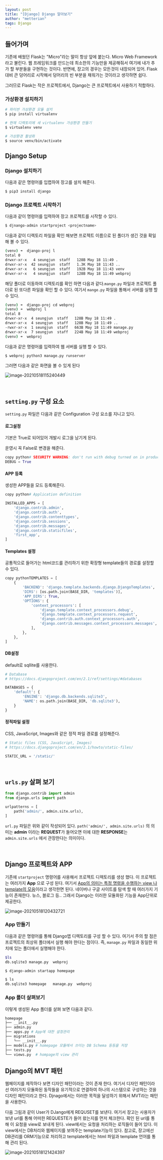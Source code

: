 ```yaml
---
layout: post
title: "[Django] Django 알아보기"
author: "metterian"
tags: Django
---
```

## 들어가며

기존에 배웠던 Flask는 "Micro"라는 말이 항상 앞에 붙는다. Micro Web Framework라고 불린다. 웹 프레임워크를 만드는데 최소한의 기능만을 제공해줘서 여기에 내가 추가 할 부분들을 구현하는 것이다. 반면에, 장고의 경우는 모든것이 내장되어 있어. Flask 대비 큰 덩어리로 시작해서 덩어리의 빈 부분을 채워가는 것이라고 생각하면 쉽다. 

그러므로 Flask는 작은 프로젝트에서, Django는 큰 프로젝트에서 사용하기 적합하다. 

### 가상환경 설치하기

```bash
# 파이썬 가상환경 모듈 설치
$ pip install virtualenv

# 현재 디렉토리에 새 virtualenv 가상환경 만들기
$ virtualenv venv

# 가상환경 활성화
$ source venv/bin/activate
```



## Django Setup

### Django 설치하기

다음과 같은 명령어를 입렵하여 장고를 설치 해준다.

```bash
$ pip3 install django
```



### Django 프로젝트 시작하기

다음과 같이 명령어를 입력하여 장고 프로젝트를 시작할 수 있다.

```bash
$ djnango-admin startproject <projectname>
```

다음과 같이 디렉토리 파일을 확인 해보면 프로젝트 이름으로 된 폴더가 생긴 것을 확일 해 볼 수 있다.

```bash
(venv) ➜  django-proj l
total 0
drwxr-xr-x   4 seungjun  staff   128B May 18 11:49 .
drwxr-xr-x  42 seungjun  staff   1.3K May 18 11:43 ..
drwxr-xr-x   6 seungjun  staff   192B May 18 11:43 venv
drwxr-xr-x   4 seungjun  staff   128B May 18 11:49 webproj
```



해당 폴더로 이동하여 디렉토리를 확인 하면 다음과 같다.`mange.py` 파일과 프로젝트 폴더로 된 또다른 파일을 확인 할 수 있다. 여기서 `mange.py` 파일을 통해서 서버를 실행 할 수 있다.

```bash
(venv) ➜  django-proj cd webproj
(venv) ➜  webproj l
total 8
drwxr-xr-x  4 seungjun  staff   128B May 18 11:49 .
drwxr-xr-x  4 seungjun  staff   128B May 18 11:49 ..
-rwxr-xr-x  1 seungjun  staff   663B May 18 11:49 manage.py
drwxr-xr-x  7 seungjun  staff   224B May 18 11:49 webproj
(venv) ➜  webproj
```



다음과 같은 명령어를 입력하여 웹 서버를 실행 할 수 있다.

```bash
$ webproj python3 manage.py runserver
```

그러면 다음과 같은 화면을 볼 수 있게 된다

![image-20210518115240449](img/image-20210518115240449.png)

<br>

## `setting.py` 구성 요소

`setting.py` 파일은 다음과 같은 Configuration 구성 요소를 지니고 있다.

#### 로그설정

기본은 True로 되어있어 개발시 로그을 남기게 된다.

운영시 꼭 False로 변경을 해준다.

```python
copy python# SECURITY WARNING: don't run with debug turned on in production!
DEBUG = True
```

 

#### APP 등록

생성한 APP들을 모드 등록해준다.

```python
copy python# Application definition

INSTALLED_APPS = [
    'django.contrib.admin',
    'django.contrib.auth',
    'django.contrib.contenttypes',
    'django.contrib.sessions',
    'django.contrib.messages',
    'django.contrib.staticfiles',
    'first_app',
]
```

 

#### Templates 설정

공통적으로 들어가는 html코드를 관리하기 위한 확장형 template들의 경로를 설정할 수 있다.

```python
copy pythonTEMPLATES = [
    {
        'BACKEND': 'django.template.backends.django.DjangoTemplates',
        'DIRS': [os.path.join(BASE_DIR, 'templates')],
        'APP_DIRS': True,
        'OPTIONS': {
            'context_processors': [
                'django.template.context_processors.debug',
                'django.template.context_processors.request',
                'django.contrib.auth.context_processors.auth',
                'django.contrib.messages.context_processors.messages',
            ],
        },
    },
]
```

 

#### DB설정

default로 sqllite를 사용한다.

```python
# Database
# https://docs.djangoproject.com/en/2.1/ref/settings/#databases

DATABASES = {
    'default': {
        'ENGINE': 'django.db.backends.sqlite3',
        'NAME': os.path.join(BASE_DIR, 'db.sqlite3'),
    }
}
```



#### 정적파일 설정

CSS, JavaScript, Images와 같은 정적 파일 경로를 설정해준다.

```python
# Static files (CSS, JavaScript, Images)
# https://docs.djangoproject.com/en/2.1/howto/static-files/

STATIC_URL = '/static/'
```



<br>

## `urls.py`  살펴 보기

```python
from django.contrib import admin
from django.urls import path

urlpatterns = [
    path('admin/', admin.site.urls),
]
```

`url.py` 파일은 위와 같이 작성되어 있다. `path('admin/', admin.site.urls)` 의 의미는 **admin** 이라는 **REQUEST**가 들어오면 이에 대한 **RESPONSE**는 `admin.site.urls` 에서 관장한다는 의미이다.



<br>

## Django 프로젝트와 APP

기존에 `startproject` 명령어를 사용해서 프로젝트 디렉토리를 생성 했다.  이 프로젝트는 여러가지 **App** 으로 구성 된다. 여기서 <u>App의 의미는 특정 명령을 수행하는 view 나 template의 모음</u>이라고 생각한면 된다. 네이버나 구글 사이트를 탐색 할 때 여러가지 기능이 존재한다. 뉴스, 블로그 등.. 그래서 Django는 이러한 모듈화된 기능을 App단위로 제공한다.

![image-20210518120432721](https://tva1.sinaimg.cn/large/008i3skNgy1gqmeh6ol8gj30d0071mxe.jpg)

### App 만들기

다음과 같은 명령어를 통해 Django앱 디렉토리를 구성 할 수 있다. 여기서 주의 할 점은 프로젝트의 최상위 폴더에서 실행 해야 한다는 점이다. 즉, `manage.py` 파일과 동일한 위치에 있는 폴더에서 실행해야 한다.

```bash
$ls
db.sqlite3 manage.py  webproj

$ django-admin startapp homepage

$ ls
db.sqlite3 homepage   manage.py  webproj
```



### App 폴더 살펴보기

이렇게 생성된 App 폴더를 살펴 보면 다음과 같다.

```bash
homepage
├── __init__.py
├── admin.py
├── apps.py # App에 대한 설정관리
├── migrations
│   └── __init__.py
├── models.py # homepage 모듈에서 쓰이는 DB Schema 등등을 저장
├── tests.py
└── views.py  # hompage의 view 관리
```





## Django의 MVT 패턴

웹페이지를 제작하다 보면 디자인 패턴이라는 것이 존재 한다. 여기서 디자인 패턴이라선 여러가지 모듈화된 동작들을 유기적으로 연결하여 하나의 시스템으로 구성하는 것을 디자인 패턴이라고 한다. Djnago에서는 이러한 목적을 달성하기 위해서 MVT라는 패턴을 사용한다.

다음 그림과 같이 User가 DJango에게 REQUSET를 보낸다. 여기서 장고는 사용자가 보낸 url를 통해 어떠한 REQUESTE가 들어 왔는지를 먼저 체크한다. 확인 된 url를 통해 이 요청을 view로 보내게 된다. view에서는 요청을 처리하는 로직들이 들어 있다. 이 view에서는 DB처리와 웹페이지를 보여주는 template기능이 있다. 참고로, 장고에선 DB관리를 ORM기능으로 처리하고 template에서는 html 파일과 template 언어를 통해 관리 된다.

![image-20210518121424397](https://tva1.sinaimg.cn/large/008i3skNgy1gqmerfnefqj30k609adh2.jpg)



